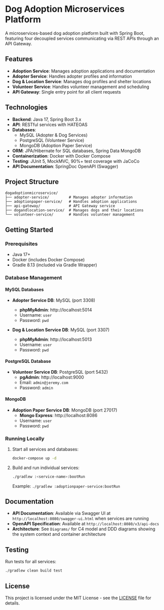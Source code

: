 # Dog Adoption Microservices Platform

A microservices-based dog adoption platform built with Spring Boot, featuring four decoupled services communicating via REST APIs through an API Gateway.

## Features

- **Adoption Service**: Manages adoption applications and documentation
- **Adopter Service**: Handles adopter profiles and information
- **Dog & Location Service**: Manages dog profiles and shelter locations
- **Volunteer Service**: Handles volunteer management and scheduling
- **API Gateway**: Single entry point for all client requests

## Technologies

- **Backend**: Java 17, Spring Boot 3.x
- **API**: RESTful services with HATEOAS
- **Databases**:
  - MySQL (Adopter & Dog Services)
  - PostgreSQL (Volunteer Service)
  - MongoDB (Adoption Paper Service)
- **ORM**: JPA/Hibernate for SQL databases, Spring Data MongoDB
- **Containerization**: Docker with Docker Compose
- **Testing**: JUnit 5, MockMVC, 90%+ test coverage with JaCoCo
- **API Documentation**: SpringDoc OpenAPI (Swagger)

## Project Structure

```
dogadoptionmicroservice/
├── adopter-service/         # Manages adopter information
├── adoptionpaper-service/   # Handles adoption applications
├── api-gateway/             # API Gateway service
├── dogandlocation-service/  # Manages dogs and their locations
└── volunteer-service/       # Handles volunteer management
```

## Getting Started

### Prerequisites

- Java 17+
- Docker (includes Docker Compose)
- Gradle 8.13 (included via Gradle Wrapper)


### Database Management

#### MySQL Databases
- **Adopter Service DB**: MySQL (port 3308)
  - **phpMyAdmin**: http://localhost:5014
  - Username: `user`
  - Password: `pwd`

- **Dog & Location Service DB**: MySQL (port 3307)
  - **phpMyAdmin**: http://localhost:5013
  - Username: `user`
  - Password: `pwd`

#### PostgreSQL Database
- **Volunteer Service DB**: PostgreSQL (port 5432)
  - **pgAdmin**: http://localhost:9000
  - Email: `admin@jeremy.com`
  - Password: `admin`

#### MongoDB
- **Adoption Paper Service DB**: MongoDB (port 27017)
  - **Mongo Express**: http://localhost:8086
  - Username: `user`
  - Password: `pwd`

### Running Locally

1. Start all services and databases:
   ```bash
   docker-compose up -d
   ```

2. Build and run individual services:
   ```bash
   ./gradlew :<service-name>:bootRun
   ```
   Example: `./gradlew :adoptionpaper-service:bootRun`

## Documentation

- **API Documentation**: Available via Swagger UI at `http://localhost:8080/swagger-ui.html` when services are running
- **OpenAPI Specification**: Available at `http://localhost:8080/v3/api-docs`
- **Architecture**: See `Diagrams/` for C4 model and DDD diagrams showing the system context and container architecture

## Testing

Run tests for all services:
```bash
./gradlew clean build test
```

## License

This project is licensed under the MIT License - see the [LICENSE](LICENSE) file for details.
